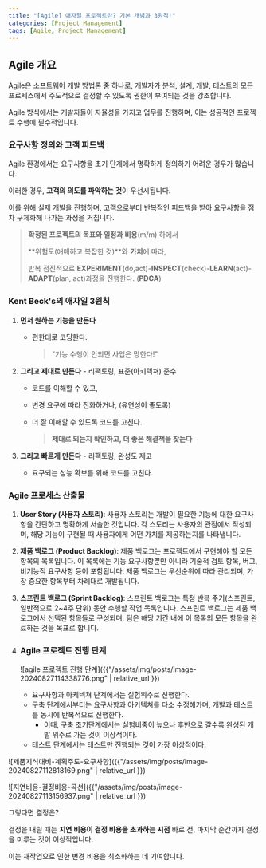 ```yaml
---
title: "[Agile] 애자일 프로젝트란? 기본 개념과 3원칙!"
categories: [Project Management]
tags: [Agile, Project Management]
---
```


## **Agile 개요**

Agile은 소프트웨어 개발 방법론 중 하나로, 개발자가 분석, 설계, 개발, 테스트의 모든 프로세스에서 주도적으로 결정할 수 있도록 권한이 부여되는 것을 강조합니다.

Agile 방식에서는 개발자들이 자율성을 가지고 업무를 진행하며, 이는 성공적인 프로젝트 수행에 필수적입니다.

### **요구사항 정의와 고객 피드백**

Agile 환경에서는 요구사항을 초기 단계에서 명확하게 정의하기 어려운 경우가 많습니다.

이러한 경우, **고객의 의도를 파악하는 것**이 우선시됩니다.

이를 위해 실제 개발을 진행하며, 고객으로부터 반복적인 피드백을 받아 요구사항을 점차 구체화해 나가는 과정을 거칩니다.

> **확정된 프로젝트의 목표와 일정과 비용**(m/m) 하에서
>
> **위험도(애매하고 복잡한 것)**와 **가치**에 따라,
>
> 반복 점진적으로 **EXPERIMENT**(do,act)-**INSPECT**(check)-**LEARN**(act)-**ADAPT**(plan, act)과정을 진행한다. (**PDCA**)

### Kent Beck's의 애자일 3원칙

1. **먼저 원하는 기능을 만든다**

   - 편한대로 코딩한다.

     > "기능 수행이 안되면 사업은 망한다!"

2. **그리고 제대로 만든다** - 리팩토링, 표준(아키텍쳐) 준수

   - 코드를 이해할 수 있고,

   - 변경 요구에 따라 진화하거나, (유연성이 좋도록)

   - 더 잘 이해할 수 있도록 코드를 고친다.

     > **제대로 되는지 확인하고, 더 좋은 해결책을 찾는다**

3. **그리고 빠르게 만든다** - 리팩토링, 완성도 제고

   - 요구되는 성능 확보를 위해 코드를 고친다.

### **Agile 프로세스 산출물**

1. **User Story (사용자 스토리)**:
   사용자 스토리는 개발이 필요한 기능에 대한 요구사항을 간단하고 명확하게 서술한 것입니다. 각 스토리는 사용자의 관점에서 작성되며, 해당 기능이 구현될 때 사용자에게 어떤 가치를 제공하는지를 나타냅니다.
2. **제품 백로그 (Product Backlog)**:
   제품 백로그는 프로젝트에서 구현해야 할 모든 항목의 목록입니다. 이 목록에는 기능 요구사항뿐만 아니라 기술적 검토 항목, 버그, 비기능적 요구사항 등이 포함됩니다. 제품 백로그는 우선순위에 따라 관리되며, 가장 중요한 항목부터 차례대로 개발됩니다.
3. **스프린트 백로그 (Sprint Backlog)**:
   스프린트 백로그는 특정 반복 주기(스프린트, 일반적으로 2~4주 단위) 동안 수행할 작업 목록입니다. 스프린트 백로그는 제품 백로그에서 선택된 항목들로 구성되며, 팀은 해당 기간 내에 이 목록의 모든 항목을 완료하는 것을 목표로 합니다.

4. ### Agile 프로젝트 진행 단계

   ![agile 프로젝트 진행 단계]({{"/assets/img/posts/image-20240827114338776.png" | relative_url }})

   - 요구사항과 아케텍쳐 단계에서는 실험위주로 진행한다.
   - 구축 단계에서부터는 요구사항과 아키텍쳐를 다소 수정해가며, 개발과 테스트를 동시에 반복적으로 진행한다.
     - 이때, 구축 초기단계에서는 실험비중이 높으나 후반으로 갈수록 완성된 개발 위주로 가는 것이 이상적이다.
   - 테스트 단계에서는 테스트만 진행되는 것이 가장 이상적이다.

![제품지식대비-계획주도-요구사항]({{"/assets/img/posts/image-20240827112818169.png" | relative_url }})

![지연비용-결정비용-곡선]({{"/assets/img/posts/image-20240827113156937.png" | relative_url }})

그렇다면 결정은?

결정을 내릴 때는 **지연 비용이 결정 비용을 초과하는 시점** 바로 전, 마지막 순간까지 결정을 미루는 것이 이상적입니다.

이는 재작업으로 인한 변경 비용을 최소화하는 데 기여합니다.
